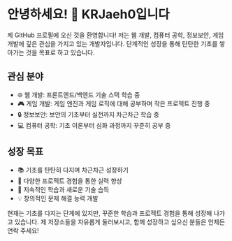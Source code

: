 # 안녕하세요! 👋 KRJaeh0입니다

제 GitHub 프로필에 오신 것을 환영합니다! 저는 웹 개발, 컴퓨터 공학, 정보보안, 게임 개발에 깊은 관심을 가지고 있는 개발자입니다. 단계적인 성장을 통해 탄탄한 기초를 쌓아가는 것을 목표로 하고 있습니다.

## 관심 분야
- 🌐 웹 개발: 프론트엔드/백엔드 기술 스택 학습 중
- 🎮 게임 개발: 게임 엔진과 게임 로직에 대해 공부하며 작은 프로젝트 진행 중
- 🔒 정보보안: 보안의 기초부터 실전까지 차근차근 학습 중
- 💻 컴퓨터 공학: 기초 이론부터 심화 과정까지 꾸준히 공부 중

## 성장 목표
- 📚 기초를 탄탄히 다지며 차근차근 성장하기
- 🤝 다양한 프로젝트 경험을 통한 실력 향상
- 🌱 지속적인 학습과 새로운 기술 습득
- 💡 창의적인 문제 해결 능력 개발

현재는 기초를 다지는 단계에 있지만, 꾸준한 학습과 프로젝트 경험을 통해 성장해 나가고 있습니다. 
제 저장소들을 자유롭게 둘러보시고, 함께 성장하고 싶으신 분들은 언제든 연락 주세요!